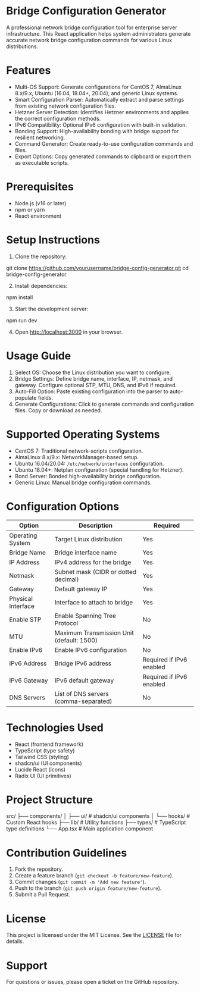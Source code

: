 # Bridge Configuration Generator

A professional network bridge configuration tool for enterprise server infrastructure. This React application helps system administrators generate accurate network bridge configuration commands for various Linux distributions.

# Features

* Multi-OS Support: Generate configurations for CentOS 7, AlmaLinux 8.x/9.x, Ubuntu (16.04, 18.04+, 20.04), and generic Linux systems.
* Smart Configuration Parser: Automatically extract and parse settings from existing network configuration files.
* Hetzner Server Detection: Identifies Hetzner environments and applies the correct configuration methods.
* IPv6 Compatibility: Optional IPv6 configuration with built-in validation.
* Bonding Support: High-availability bonding with bridge support for resilient networking.
* Command Generator: Create ready-to-use configuration commands and files.
* Export Options: Copy generated commands to clipboard or export them as executable scripts.

# Prerequisites

* Node.js (v16 or later)
* npm or yarn
* React environment

# Setup Instructions

1. Clone the repository:


git clone https://github.com/yourusername/bridge-config-generator.git
cd bridge-config-generator


2. Install dependencies:


npm install


3. Start the development server:


npm run dev


4. Open [http://localhost:3000](http://localhost:3000) in your browser.

# Usage Guide

1. Select OS: Choose the Linux distribution you want to configure.
2. Bridge Settings: Define bridge name, interface, IP, netmask, and gateway. Configure optional STP, MTU, DNS, and IPv6 if required.
3. Auto-Fill Option: Paste existing configuration into the parser to auto-populate fields.
4. Generate Configurations: Click to generate commands and configuration files. Copy or download as needed.

# Supported Operating Systems

* CentOS 7: Traditional network-scripts configuration.
* AlmaLinux 8.x/9.x: NetworkManager-based setup.
* Ubuntu 16.04/20.04: `/etc/network/interfaces` configuration.
* Ubuntu 18.04+: Netplan configuration (special handling for Hetzner).
* Bond Server: Bonded high-availability bridge configuration.
* Generic Linux: Manual bridge configuration commands.

# Configuration Options

| Option             | Description                               | Required                 |
| ------------------ | ----------------------------------------- | ------------------------ |
| Operating System   | Target Linux distribution                 | Yes                      |
| Bridge Name        | Bridge interface name                     | Yes                      |
| IP Address         | IPv4 address for the bridge               | Yes                      |
| Netmask            | Subnet mask (CIDR or dotted decimal)      | Yes                      |
| Gateway            | Default gateway IP                        | Yes                      |
| Physical Interface | Interface to attach to bridge             | Yes                      |
| Enable STP         | Enable Spanning Tree Protocol             | No                       |
| MTU                | Maximum Transmission Unit (default: 1500) | No                       |
| Enable IPv6        | Enable IPv6 configuration                 | No                       |
| IPv6 Address       | Bridge IPv6 address                       | Required if IPv6 enabled |
| IPv6 Gateway       | IPv6 default gateway                      | Required if IPv6 enabled |
| DNS Servers        | List of DNS servers (comma-separated)     | No                       |

# Technologies Used

* React (frontend framework)
* TypeScript (type safety)
* Tailwind CSS (styling)
* shadcn/ui (UI components)
* Lucide React (icons)
* Radix UI (UI primitives)

# Project Structure


src/
├── components/
│   ├── ui/          # shadcn/ui components
│   └── hooks/       # Custom React hooks
├── lib/             # Utility functions
├── types/           # TypeScript type definitions
└── App.tsx          # Main application component


# Contribution Guidelines

1. Fork the repository.
2. Create a feature branch (`git checkout -b feature/new-feature`).
3. Commit changes (`git commit -m 'Add new feature'`).
4. Push to the branch (`git push origin feature/new-feature`).
5. Submit a Pull Request.

# License

This project is licensed under the MIT License. See the [LICENSE](LICENSE) file for details.

# Support

For questions or issues, please open a ticket on the GitHub repository.
